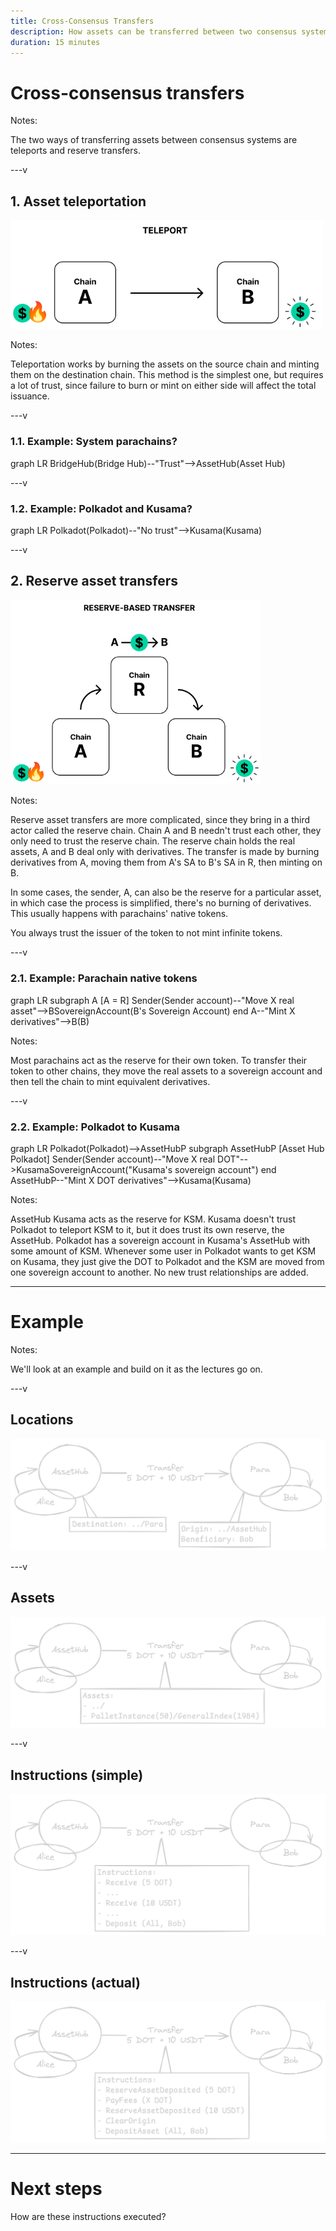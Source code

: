 ```yaml
---
title: Cross-Consensus Transfers
description: How assets can be transferred between two consensus systems.
duration: 15 minutes
---
```


# Cross-consensus transfers

Notes:

The two ways of transferring assets between consensus systems are teleports and reserve transfers.

---v

## 1. Asset teleportation

<img rounded style="width: 500px;" src="./img/teleport.png">

Notes:

Teleportation works by burning the assets on the source chain and minting them on the destination chain.
This method is the simplest one, but requires a lot of trust, since failure to burn or mint on either side will affect the total issuance.

---v

### 1.1. Example: System parachains?

<diagram class="mermaid">
graph LR
    BridgeHub(Bridge Hub)--"Trust"-->AssetHub(Asset Hub)
</diagram>

---v

### 1.2. Example: Polkadot and Kusama?

<diagram class="mermaid">
graph LR
    Polkadot(Polkadot)--"No trust"-->Kusama(Kusama)
</diagram>

---v

## 2. Reserve asset transfers

<img rounded style="width: 400px;" src="./img/reserve-tx.png">

Notes:

Reserve asset transfers are more complicated, since they bring in a third actor called the reserve chain.
Chain A and B needn't trust each other, they only need to trust the reserve chain.
The reserve chain holds the real assets, A and B deal only with derivatives.
The transfer is made by burning derivatives from A, moving them from A's SA to B's SA in R, then minting on B.

In some cases, the sender, A, can also be the reserve for a particular asset, in which case the process is simplified, there's no burning of derivatives.
This usually happens with parachains' native tokens.

You always trust the issuer of the token to not mint infinite tokens.

---v

### 2.1. Example: Parachain native tokens

<diagram class="mermaid">
graph LR
    subgraph A [A = R]
        Sender(Sender account)--"Move X real asset"-->BSovereignAccount(B's Sovereign Account)
    end
    A--"Mint X derivatives"-->B(B)
</diagram>

Notes:

Most parachains act as the reserve for their own token.
To transfer their token to other chains, they move the real assets to a sovereign account and then tell the chain to mint equivalent derivatives.

---v

### 2.2. Example: Polkadot to Kusama

<diagram class="mermaid">
graph LR
    Polkadot(Polkadot)-->AssetHubP
    subgraph AssetHubP [Asset Hub Polkadot]
        Sender(Sender account)--"Move X real DOT"-->KusamaSovereignAccount("Kusama's sovereign account")
    end
    AssetHubP--"Mint X DOT derivatives"-->Kusama(Kusama)
</diagram>

Notes:

AssetHub Kusama acts as the reserve for KSM.
Kusama doesn't trust Polkadot to teleport KSM to it, but it does trust its own reserve, the AssetHub.
Polkadot has a sovereign account in Kusama's AssetHub with some amount of KSM.
Whenever some user in Polkadot wants to get KSM on Kusama, they just give the DOT to Polkadot and the KSM are moved from one sovereign account to another.
No new trust relationships are added.

---

# Example

Notes:

We'll look at an example and build on it as the lectures go on.

---v

## Locations

<img src="img/Example Flow - Locations.png">

---v

## Assets

<img src="img/Example Flow - Assets.png">

---v

## Instructions (simple)

<img src="img/Example Flow - Instructions (simple).png">

---v

## Instructions (actual)

<img src="img/Example Flow - Instructions (actual).png">

---

# Next steps

How are these instructions executed?
